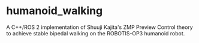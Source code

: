 # humanoid_walking
A C++/ROS 2 implementation of Shuuji Kajita's ZMP Preview Control theory to achieve stable bipedal walking on the ROBOTIS-OP3 humanoid robot.
